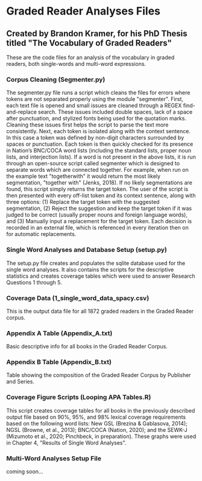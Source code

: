 # Graded Reader Analyses Files
## Created by Brandon Kramer, for his PhD Thesis titled "The Vocabulary of Graded Readers"

These are the code files for an analysis of the vocabulary in graded readers, both single-words and multi-word expressions.

### Corpus Cleaning (Segmenter.py)
The segmenter.py file runs a script which cleans the files for errors where tokens are not separated properly using the module "segmenter". 
  First, each text file is opened and small issues are cleaned through a REGEX find-and-replace search. These issues included double spaces, lack of a space after punctuation, and stylized fonts being used for the quotation marks. Cleaning these issues first helps the script to parse the text more consistently. 
  Next, each token is isolated along with the context sentence. In this case a token was defined by non-digit characters surrounded by spaces or punctuation. Each token is then quickly checked for its presence in Nation’s BNC/COCA word lists (including the standard lists, proper noun lists, and interjection lists).
  If a word is not present in the above lists, it is run through an open-source script called segmenter which is designed to separate words which are connected together. For example, when run on the example text "togetherwith" it would return the most likely segmentation, "together with" (Jenks, 2018). If no likely segmentations are found, this script simply returns the target token. 
  The user of the script is then presented with every off-list token and its context sentence, along with three options: (1) Replace the target token with the suggested segmentation, (2) Reject the suggestion and keep the target token if it was judged to be correct (usually proper nouns and foreign language words), and (3) Manually input a replacement for the target token. 
  Each decision is recorded in an external file, which is referenced in every iteration then on for automatic replacements. 

### Single Word Analyses and Database Setup (setup.py)
The setup.py file creates and populates the sqlite database used for the single word analyses. It also contains the scripts for the descriptive statistics and creates coverage tables which were used to answer Research Questions 1 through 5. 

### Coverage Data (1_single_word_data_spacy.csv)
This is the output data file for all 1872 graded readers in the Graded Reader corpus. 

### Appendix A Table (Appendix_A.txt)
Basic descriptive info for all books in the Graded Reader Corpus.

### Appendix B Table (Appendix_B.txt)
Table showing the composition of the Graded Reader Corpus by Publisher and Series.

### Coverage Figure Scripts (Looping APA Tables.R) 
This script creates coverage tables for all books in the previously described output file based on 90%, 95%, and 98% lexical coverage requirements based on the following word lists: New GSL (Brezina & Gablasova, 2014); NGSL (Browne, et al., 2013); BNC/COCA (Nation, 2020); and the SEWK-J (Mizumoto et al., 2020; Pinchbeck, in preparation). These graphs were used in Chapter 4, "Results of Single Word Analyses".

### Multi-Word Analyses Setup File
coming soon...
